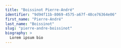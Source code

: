 ```yaml
---
title: "Boissinot Pierre-André"
identifier: "9d94f11b-8069-4575-a67f-48ce76364e06"
first_name: "Pierre-André"
last_name: "Boissinot"
slug: "pierre-andre-boissinot"
biography: >
  Lorem ipsum bio 
---
```

